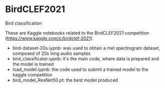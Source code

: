 # BirdCLEF2021
Bird classification

These are Kaggle notebooks related to the BirdCLEF2021 competition (https://www.kaggle.com/c/birdclef-2021).

- bird-dataset-20s.iypnb: was used to obtain a mel spectrogram dataset, composed of 20s long audio samples
- bird_classificator.iypnb: it's the main code, where data is prepared and the model is trained
- load_model.iypnb: the code used to submit a trained model to the kaggle competition
- bird_model_ResNet50.pt: the best model produced
